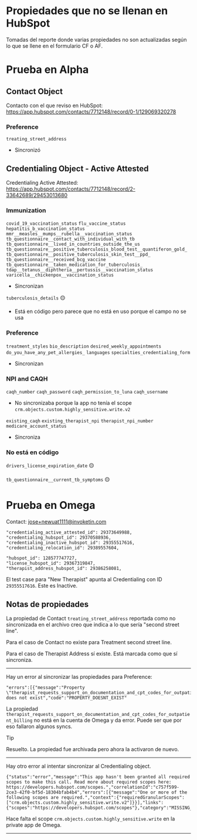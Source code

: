 # Propiedades que no se llenan en HubSpot

Tomadas del reporte donde varias propiedades no son actualizadas según lo que se llene en el formulario CF o AF.

# Prueba en Alpha

## Contact Object

Contacto con el que reviso en HubSpot: https://app.hubspot.com/contacts/7712148/record/0-1/129069320278

### Preference

`treating_street_address`

- Sincronizó

## Credentialing Object - Active Attested

Credentialing Active Attested: https://app.hubspot.com/contacts/7712148/record/2-33642689/29453013680

### Immunization

`covid_19_vaccination_status`
`flu_vaccine_status`
`hepatitis_b_vaccination_status`
`mmr__measles__mumps__rubella__vaccination_status`
`tb_questionnaire__contact_with_individual_with_tb`
`tb_questionnaire__lived_in_countries_outside_the_us`
`tb_questionnaire__positive_tuberculosis_blood_test__quantiferon_gold_`
`tb_questionnaire__positive_tuberculosis_skin_test__ppd_`
`tb_questionnaire__received_bcg_vaccine`
`tb_questionnaire__taken_medication_for_tuberculosis_`
`tdap__tetanus__diphtheria__pertussis__vaccination_status`
`varicella__chickenpox__vaccination_status`

- Sincronizan

`tuberculosis_details` 🟡

- Está en código pero parece que no está en uso porque el campo no se usa

### Preference

`treatment_styles`
`bio_description`
`desired_weekly_appointments`
`do_you_have_any_pet_allergies_`
`languages`
`specialties_credentialing_form`

- Sincronizan

### NPI and CAQH

`caqh_number`
`caqh_password`
`caqh_permission_to_luna`
`caqh_username`

- No sincronizaba porque la app no tenía el scope `crm.objects.custom.highly_sensitive.write.v2`

`existing_caqh`
`existing_therapist_npi`
`therapist_npi_number`
`medicare_account_status`

- Sincroniza

### No está en código

`drivers_license_expiration_date` 🟡

`tb_questionnaire__current_tb_symptoms` 🟡

# Prueba en Omega

Contact: jose+newuat1111@invoketin.com

```
"credentialing_active_attested_id": 29373649988,
"credentialing_hubspot_id": 29370588936,
"credentialing_inactive_hubspot_id": 29355517616,
"credentialing_relocation_id": 29389557604,

"hubspot_id": 128577747727,
"license_hubspot_id": 29367319847,
"therapist_address_hubspot_id": 29386258081,
```

El test case para "New Therapist" apunta al Credentialing con ID `29355517616`. Este es Inactive.

## Notas de propiedades

La propiedad de Contact `treating_street_address` reportada como no sincronizada en el archivo creo que indica a lo que sería "second street line".

Para el caso de Contact no existe para Treatment second street line.

Para el caso de Therapist Address sí existe. Está marcada como que sí sincroniza.

---

Hay un error al sincronizar las propiedades para Preference:
```
"errors":[{"message":"Property \"therapist_requests_support_on_documentation_and_cpt_codes_for_outpatient_billing\" does not exist","code":"PROPERTY_DOESNT_EXIST"
```

La propiedad `therapist_requests_support_on_documentation_and_cpt_codes_for_outpatient_billing` no está en la cuenta de Omega y da error. Puede ser que por eso fallaron algunos syncs.

> [!Tip]
> Resuelto. La propiedad fue archivada pero ahora la activaron de nuevo.

---

Hay otro error al intentar sincronizar al Credentialing object.

```
{"status":"error","message":"This app hasn't been granted all required scopes to make this call. Read more about required scopes here: https://developers.hubspot.com/scopes.","correlationId":"c757f599-2ce3-42f0-bf5d-18304bfab4b4","errors":[{"message":"One or more of the following scopes are required.","context":{"requiredGranularScopes":["crm.objects.custom.highly_sensitive.write.v2"]}}],"links":{"scopes":"https://developers.hubspot.com/scopes"},"category":"MISSING_SCOPES"}
```

Hace falta el scope `crm.objects.custom.highly_sensitive.write` en la private app de Omega.

---


